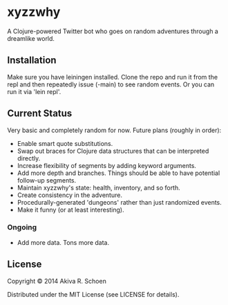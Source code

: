 # xyzzwhy

A Clojure-powered Twitter bot who goes on random adventures through a
dreamlike world. 

## Installation

Make sure you have leiningen installed. Clone the repo and run it from the
repl and then repeatedly issue (-main) to see random events. Or you can run it via 'lein repl'.

## Current Status

Very basic and completely random for now. Future plans (roughly in order):

- Enable smart quote substitutions.
- Swap out braces for Clojure data structures that can be interpreted directly.
- Increase flexibility of segments by adding keyword arguments.
- Add more depth and branches. Things should be able to have potential follow-up segments.
- Maintain xyzzwhy's state: health, inventory, and so forth.
- Create consistency in the adventure.
- Procedurally-generated 'dungeons' rather than just randomized events.
- Make it funny (or at least interesting).

### Ongoing

- Add more data. Tons more data.

## License

Copyright © 2014 Akiva R. Schoen

Distributed under the MIT License (see LICENSE for details).
